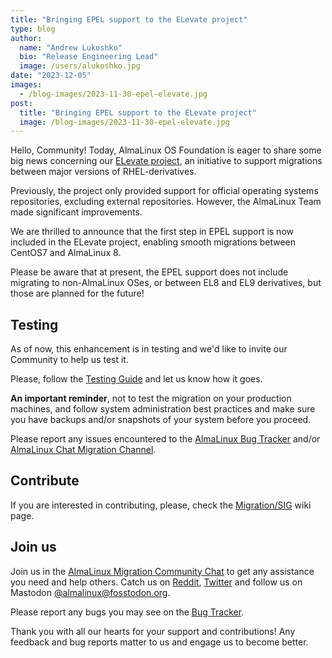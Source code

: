 ```yaml
---
title: "Bringing EPEL support to the ELevate project"
type: blog
author:
  name: "Andrew Lukoshko"
  bio: "Release Engineering Lead"
  image: /users/alukoshko.jpg
date: "2023-12-05"
images:
  - /blog-images/2023-11-30-epel-elevate.jpg
post:
  title: "Bringing EPEL support to the ELevate project"
  image: /blog-images/2023-11-30-epel-elevate.jpg
---
```


Hello, Community! Today, AlmaLinux OS Foundation is eager to share some big news concerning our [ELevate project](https://almalinux.org/elevate/), an initiative to support migrations between major versions of RHEL-derivatives.

Previously, the project only provided support for official operating systems repositories, excluding external repositories. However, the AlmaLinux Team made significant improvements.

We are thrilled to announce that the first step in EPEL support is now included in the ELevate project, enabling smooth migrations between CentOS7 and AlmaLinux 8.

Please be aware that at present, the EPEL support does not include migrating to non-AlmaLinux OSes, or between EL8 and EL9 derivatives, but those are planned for the future!

## Testing

As of now, this enhancement is in testing and we'd like to invite our Community to help us test it.

Please, follow the [Testing Guide](https://wiki.almalinux.org/elevate/ELevate-testing-guide.html) and let us know how it goes.

**An important reminder**, not to test the migration on your production machines, and follow system administration best practices and make sure you have backups and/or snapshots of your system before you proceed.

Please report any issues encountered to the [AlmaLinux Bug Tracker](https://bugs.almalinux.org) and/or [AlmaLinux Chat Migration Channel](https://chat.almalinux.org/almalinux/channels/migration).

## Contribute

If you are interested in contributing, please, check the [Migration/SIG](https://wiki.almalinux.org/sigs/Migration.html) wiki page.

## Join us

Join us in the [AlmaLinux Migration Community Chat](https://chat.almalinux.org/almalinux/channels/migration) to get any assistance you need and help others. Catch us on [Reddit](https://reddit.com/r/almalinux), [Twitter](https://twitter.com/almalinux) and follow us on Mastodon [@almalinux@fosstodon.org](https://fosstodon.org/@almalinux).

Please report any bugs you may see on the [Bug Tracker](https://bugs.almalinux.org/).

Thank you with all our hearts for your support and contributions! Any feedback and bug reports matter to us and engage us to become better.

